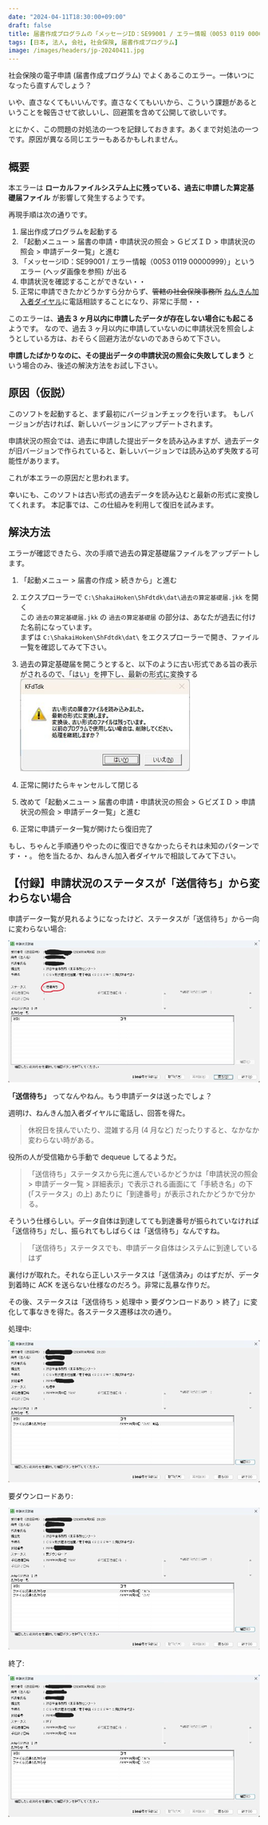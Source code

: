 ```yaml
---
date: "2024-04-11T18:30:00+09:00"
draft: false
title: 届書作成プログラムの「メッセージID：SE99001 / エラー情報（0053 0119 00000999）」対処法
tags: [日本, 法人, 会社, 社会保険, 届書作成プログラム]
image: /images/headers/jp-20240411.jpg
---
```


社会保険の電子申請 (届書作成プログラム) でよくあるこのエラー。一体いつになったら直すんでしょう？

いや、直さなくてもいいんです。直さなくてもいいから、こういう課題があるということを報告させて欲しいし、回避策を含めて公開して欲しいです。

とにかく、この問題の対処法の一つを記録しておきます。あくまで対処法の一つです。原因が異なる同じエラーもあるかもしれません。

## 概要

本エラーは **ローカルファイルシステム上に残っている、過去に申請した算定基礎届ファイル** が影響して発生するようです。

再現手順は次の通りです。

1. 届出作成プログラムを起動する
1. 「起動メニュー > 届書の申請・申請状況の照会 > ＧビズＩＤ > 申請状況の照会 > 申請データ一覧」と進む
1. 「メッセージID：SE99001 / エラー情報（0053 0119 00000999）」というエラー (ヘッダ画像を参照) が出る
1. 申請状況を確認することができない・・
1. 正常に申請できたかどうかすら分からず、~~管轄の社会保険事務所~~ [ねんきん加入者ダイヤル](https://www.nenkin.go.jp/section/tel/toiawase_kanyusha.html)に電話相談することになり、非常に手間・・

このエラーは、**過去 3 ヶ月以内に申請したデータが存在しない場合にも起こる** ようです。
なので、過去 3 ヶ月以内に申請していないのに申請状況を照会しようとしている方は、おそらく回避方法がないのであきらめて下さい。

**申請したばかりなのに、その提出データの申請状況の照会に失敗してしまう** という場合のみ、後述の解決方法をお試し下さい。

## 原因（仮説）

このソフトを起動すると、まず最初にバージョンチェックを行います。
もしバージョンが古ければ、新しいバージョンにアップデートされます。

申請状況の照会では、過去に申請した提出データを読み込みますが、過去データが旧バージョンで作られていると、新しいバージョンでは読み込めず失敗する可能性があります。

これが本エラーの原因だと思われます。

幸いにも、このソフトは古い形式の過去データを読み込むと最新の形式に変換してくれます。
本記事では、この仕組みを利用して復旧を試みます。

## 解決方法

エラーが確認できたら、次の手順で過去の算定基礎届ファイルをアップデートします。

1. 「起動メニュー > 届書の作成 > 続きから」と進む

1. エクスプローラーで `C:\ShakaiHoken\ShFdtdk\dat\過去の算定基礎届.jkk` を開く\
    この `過去の算定基礎届.jkk` の `過去の算定基礎届` の部分は、あなたが過去に付けた名前になっています。\
    まずは `C:\ShakaiHoken\ShFdtdk\dat\` をエクスプローラーで開き、ファイル一覧を確認してみて下さい。

1. 過去の算定基礎届を開こうとすると、以下のように古い形式である旨の表示がされるので、「はい」を押下し、最新の形式に変換する\
    ![最新の形式に変換](/images/jp-20240411-5.jpg)

1. 正常に開けたらキャンセルして閉じる
1. 改めて「起動メニュー > 届書の申請・申請状況の照会 > ＧビズＩＤ > 申請状況の照会 > 申請データ一覧」と進む
1. 正常に申請データ一覧が開けたら復旧完了

もし、ちゃんと手順通りやったのに復旧できなかったらそれは未知のパターンです・・。
他を当たるか、ねんきん加入者ダイヤルで相談してみて下さい。

## 【付録】申請状況のステータスが「送信待ち」から変わらない場合

申請データ一覧が見れるようになったけど、ステータスが「送信待ち」から一向に変わらない場合:

![送信待ち](/images/jp-20240411-1.jpg)

**「送信待ち」** ってなんやねん。もう申請データは送ったでしょ？

週明け、ねんきん加入者ダイヤルに電話し、回答を得た。

> 休祝日を挟んでいたり、混雑する月 (4 月など) だったりすると、なかなか変わらない時がある。

役所の人が受信箱から手動で dequeue してるようだ。

> 「送信待ち」ステータスから先に進んでいるかどうかは「申請状況の照会 > 申請データ一覧 > 詳細表示」で表示される画面にて「手続き名」の下 (「ステータス」の上) あたりに「到達番号」が表示されたかどうかで分かる。

そういう仕様らしい。データ自体は到達してても到達番号が振られていなければ「送信待ち」だし、振られてもしばらくは「送信待ち」なんですね。

> 「送信待ち」ステータスでも、申請データ自体はシステムに到達しているはず

裏付けが取れた。それなら正しいステータスは「送信済み」のはずだが、データ到着時に ACK を送らない仕様なのだろう。非常に乱暴な作りだ。

その後、ステータスは「送信待ち > 処理中 > 要ダウンロードあり > 終了」に変化して事なきを得た。各ステータス遷移は次の通り。

処理中:

![処理中](/images/jp-20240411-2.jpg)

要ダウンロードあり:

![要ダウンロードあり](/images/jp-20240411-3.jpg)

終了:

![終了](/images/jp-20240411-4.jpg)
